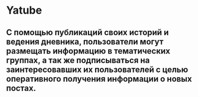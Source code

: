 # Yatube

## С помощью публикаций своих историй и ведения дневника, пользователи могут размещать информацию в тематических группах, а так же подписываться на заинтересовавших их пользователей с целью оперативного получения информации о новых постах.

